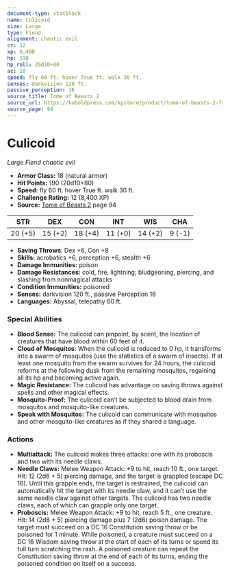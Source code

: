 ```yaml
---
document-type: statblock
name: Culicoid
size: Large
type: Fiend
alignment: chaotic evil
cr: 12
xp: 8,400
hp: 190
hp_roll: 20d10+80
ac: 18
speed: fly 60 ft. hover True ft. walk 30 ft.
senses: darkvision 120 ft. 
passive_perception: 16
source_title: Tome of Beasts 2
source_url: https://koboldpress.com/kpstore/product/tome-of-beasts-2-for-5th-edition
source_page: 94
---
```


# Culicoid

*Large* *Fiend* *chaotic evil*

- **Armor Class:** 18 (natural armor)
- **Hit Points:** 190 (20d10+80)
- **Speed:** fly 60 ft. hover True ft. walk 30 ft.
- **Challenge Rating:** 12 (8,400 XP)
- **Source:** [Tome of Beasts 2](https://koboldpress.com/kpstore/product/tome-of-beasts-2-for-5th-edition) page 94

| STR | DEX | CON | INT | WIS | CHA |
| --- | --- | --- | --- | --- | --- |
| 20 (+5) | 15 (+2) | 18 (+4) | 11 (+0) | 14 (+2) | 9 (-1) |

- **Saving Throws**: Dex +6, Con +8
- **Skills:** acrobatics +6, perception +6, stealth +6
- **Damage Immunities:** poison
- **Damage Resistances:** cold, fire, lightning; bludgeoning, piercing, and slashing from nonmagical attacks
- **Condition Immunities:** poisoned
- **Senses:** darkvision 120 ft., passive Perception 16
- **Languages:** Abyssal, telepathy 60 ft.

### Special Abilities

- **Blood Sense:** The culicoid can pinpoint, by scent, the location of creatures that have blood within 60 feet of it.
- **Cloud of Mosquitos:** When the culicoid is reduced to 0 hp, it transforms into a swarm of mosquitos (use the statistics of a swarm of insects). If at least one mosquito from the swarm survives for 24 hours, the culicoid reforms at the following dusk from the remaining mosquitos, regaining all its hp and becoming active again.
- **Magic Resistance:** The culicoid has advantage on saving throws against spells and other magical effects.
- **Mosquito-Proof:** The culicoid can’t be subjected to blood drain from mosquitos and mosquito-like creatures.
- **Speak with Mosquitos:** The culicoid can communicate with mosquitos and other mosquito-like creatures as if they shared a language.

### Actions

- **Multiattack:** The culicoid makes three attacks: one with its proboscis and two with its needle claws.
- **Needle Claws:** Melee Weapon Attack: +9 to hit, reach 10 ft., one target. Hit: 12 (2d6 + 5) piercing damage, and the target is grappled (escape DC 16). Until this grapple ends, the target is restrained, the culicoid can automatically hit the target with its needle claw, and it can’t use the same needle claw against other targets. The culicoid has two needle claws, each of which can grapple only one target.
- **Proboscis:** Melee Weapon Attack: +9 to hit, reach 5 ft., one creature. Hit: 14 (2d8 + 5) piercing damage plus 7 (2d6) poison damage. The target must succeed on a DC 16 Constitution saving throw or be poisoned for 1 minute. While poisoned, a creature must succeed on a DC 16 Wisdom saving throw at the start of each of its turns or spend its full turn scratching the rash. A poisoned creature can repeat the Constitution saving throw at the end of each of its turns, ending the poisoned condition on itself on a success.
